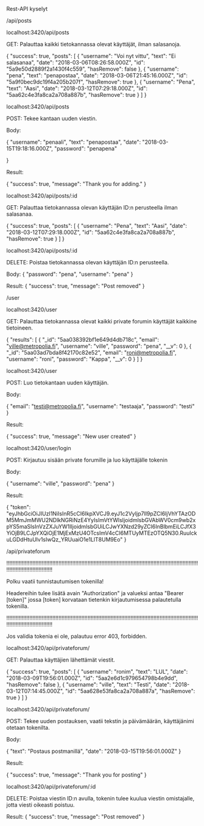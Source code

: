 Rest-API kyselyt

/api/posts


localhost:3420/api/posts

GET: Palauttaa kaikki tietokannassa olevat käyttäjät, ilman salasanoja.

{
    "success": true,
    "posts": [
        {
            "username": "Voi nyt vittu",
            "text": "Ei salasanaa",
            "date": "2018-03-06T08:26:58.000Z",
            "id": "5a9e50d2889f2a1430f4c559",
            "hasRemove": false
        },
        {
            "username": "pena",
            "text": "penapostaa",
            "date": "2018-03-06T21:45:16.000Z",
            "id": "5a9f0bec9dc19f4a205b207f",
            "hasRemove": true
        },
        {
            "username": "Pena",
            "text": "Aasi",
            "date": "2018-03-12T07:29:18.000Z",
            "id": "5aa62c4e3fa8ca2a708a887b",
            "hasRemove": true
        }
    ]
}


localhost:3420/api/posts

POST: Tekee kantaan uuden viestin.


Body:

{
"username": "penaali",
            "text": "penapostaa",
            "date": "2018-03-15T19:18:16.000Z",
            "password": "penapena"

}

Result:

{
    "success": true,
    "message": "Thank you for adding."
}

localhost:3420/api/posts/:id

GET: Palauttaa tietokannassa olevan käyttäjän ID:n perusteella ilman salasanaa.

{
    "success": true,
    "posts": [
        {
            "username": "Pena",
            "text": "Aasi",
            "date": "2018-03-12T07:29:18.000Z",
            "id": "5aa62c4e3fa8ca2a708a887b",
            "hasRemove": true
        }
    ]
}

localhost:3420/api/posts/:id

DELETE: Poistaa tietokannassa olevan käyttäjän ID:n perusteella.

Body:
{
"password": "pena",
    	"username": "pena"
}

Result:
{
    "success": true,
    "message": "Post removed"
}

/user

localhost:3420/user

GET: Palauttaa tietokannassa olevat kaikki private forumin käyttäjät kaikkine tietoineen.

{
    "results": [
        {
            "_id": "5aa038392bf1e649d4db718c",
            "email": "ville@metropolia.fi",
            "username": "ville",
            "password": "pena",
            "__v": 0
        },
        {
            "_id": "5aa03ad7bda8f42170c82e52",
            "email": "roni@metropolia.fi",
            "username": "roni",
            "password": "Kappa",
            "__v": 0
        }
    ]
}


localhost:3420/user

POST: Luo tietokantaan uuden käyttäjän.

Body:

{
			"email": "testi@metropolia.fi",
            "username": "testaaja",
            "password": "testi"
}

Result:

{
    "success": true,
    "message": "New user created"
}

localhost:3420/user/login

POST: Kirjautuu sisään private forumille ja luo käyttäjälle tokenin

Body:

{
	"username": "ville",
	"password": "pena"
}

Result:

{
    "token":  "eyJhbGciOiJIUzI1NiIsInR5cCI6IkpXVCJ9.eyJ1c2VyIjp7Il9pZCI6IjVhYTAzODM5MmJmMWU2NDlkNGRiNzE4YyIsImVtYWlsIjoidmlsbGVAbWV0cm9wb2xpYS5maSIsInVzZXJuYW1lIjoidmlsbGUiLCJwYXNzd29yZCI6InBlbmEiLCJfX3YiOjB9LCJpYXQiOjE1MjExMzU4OTcsImV4cCI6MTUyMTEzOTQ5N30.RuuIckuLGDdHtuUlv1sIwQz_YRUuaiO1e1LlT8UM9Eo"
}

/api/privateforum

!!!!!!!!!!!!!!!!!!!!!!!!!!!!!!!!!!!!!!!!!!!!!!!!!!!!!!!!!!!!!!!!!!!!!!!!!!!!!!!!!!!!!!!!!!!!!!!!!!!!!!!!!!!!!!!!!!!!!!!!!!!!!!!!!!!!!!!!!!!!!!!!!!!!!!!!!!!

Polku vaatii tunnistautumisen tokenilla!

Headereihin tulee lisätä avain "Authorization" ja valueksi antaa "Bearer [token]" jossa [token] korvataan tietenkin kirjautumisessa palautetulla tokenilla.

!!!!!!!!!!!!!!!!!!!!!!!!!!!!!!!!!!!!!!!!!!!!!!!!!!!!!!!!!!!!!!!!!!!!!!!!!!!!!!!!!!!!!!!!!!!!!!!!!!!!!!!!!!!!!!!!!!!!!!!!!!!!!!!!!!!!!!!!!!!!!!!!!!!!!!!!!!!

Jos validia tokenia ei ole, palautuu error 403, forbidden.


localhost:3420/api/privateforum/

GET: Palauttaa käyttäjien lähettämät viestit.


{
    "success": true,
    "posts": [
        {
            "username": "ronim",
            "text": "LUL",
            "date": "2018-03-09T19:56:01.000Z",
            "id": "5aa2e6d1c979654798b4e9dd",
            "hasRemove": false
        },
        {
            "username": "ville",
            "text": "Testi",
            "date": "2018-03-12T07:14:45.000Z",
            "id": "5aa628e53fa8ca2a708a887a",
            "hasRemove": true
        }
    ]
}


localhost:3420/api/privateforum/

POST: Tekee uuden postauksen, vaatii tekstin ja päivämäärän, käyttäjänimi otetaan tokenilta.


Body:

{
	"text": "Postaus postmanillä",
    "date": "2018-03-15T19:56:01.000Z"
}

Result:

{
    "success": true,
    "message": "Thank you for posting"
}


localhost:3420/api/privateforum/:id

DELETE: Poistaa viestin ID:n avulla, tokenin tulee kuulua viestin omistajalle, jotta viesti oikeasti poistuu.

Result:
{
    "success": true,
    "message": "Post removed"
}
